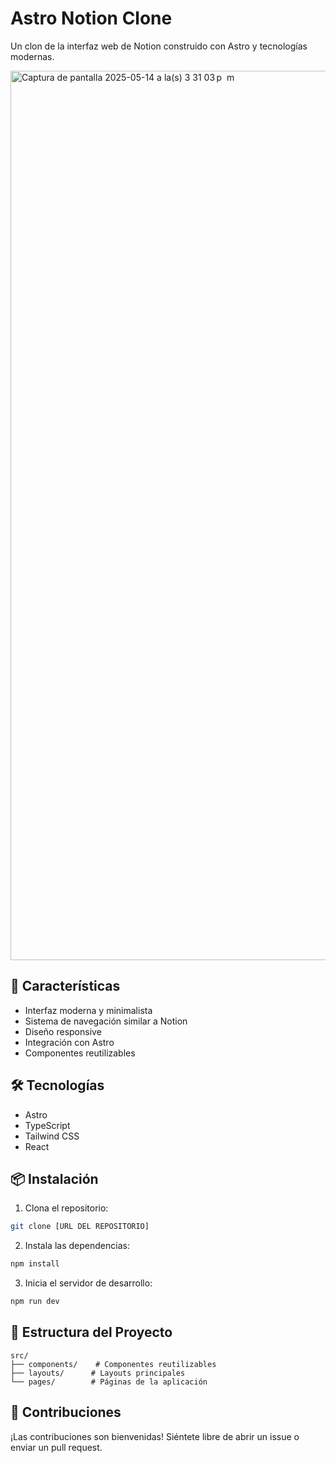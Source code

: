 # Astro Notion Clone

Un clon de la interfaz web de Notion construido con Astro y tecnologías modernas.

<img width="1423" alt="Captura de pantalla 2025-05-14 a la(s) 3 31 03 p  m" src="https://github.com/user-attachments/assets/64452c29-cb47-4bdb-ac15-62d30c93cd08" />


## 🚀 Características

- Interfaz moderna y minimalista
- Sistema de navegación similar a Notion
- Diseño responsive
- Integración con Astro
- Componentes reutilizables

## 🛠️ Tecnologías

- Astro
- TypeScript
- Tailwind CSS
- React

## 📦 Instalación

1. Clona el repositorio:

```bash
git clone [URL DEL REPOSITORIO]
```

2. Instala las dependencias:

```bash
npm install
```

3. Inicia el servidor de desarrollo:

```bash
npm run dev
```

## 📝 Estructura del Proyecto

```
src/
├── components/    # Componentes reutilizables
├── layouts/      # Layouts principales
└── pages/        # Páginas de la aplicación
```

## 🤝 Contribuciones

¡Las contribuciones son bienvenidas! Siéntete libre de abrir un issue o enviar un pull request.
